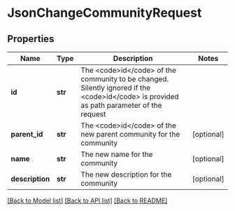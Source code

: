 # JsonChangeCommunityRequest

## Properties
Name | Type | Description | Notes
------------ | ------------- | ------------- | -------------
**id** | **str** | The &lt;code&gt;id&lt;/code&gt; of the community to be changed. Silently ignored if the &lt;code&gt;id&lt;/code&gt; is provided as path parameter of the request | 
**parent_id** | **str** | The &lt;code&gt;id&lt;/code&gt; of the new parent community for the community | [optional] 
**name** | **str** | The new name for the community | [optional] 
**description** | **str** | The new description for the community | [optional] 

[[Back to Model list]](../README.md#documentation-for-models) [[Back to API list]](../README.md#documentation-for-api-endpoints) [[Back to README]](../README.md)


